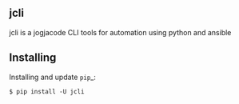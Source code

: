 ## jcli

jcli is a jogjacode CLI tools for automation using python and ansible

## Installing

Installing and update `pip`_:

    $ pip install -U jcli


